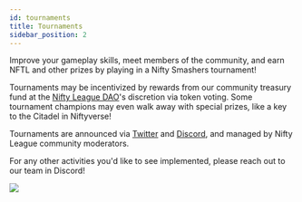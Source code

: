 ```yaml
---
id: tournaments
title: Tournaments
sidebar_position: 2
---
```


Improve your gameplay skills, meet members of the community, and earn NFTL and other prizes by playing in a Nifty Smashers tournament!

Tournaments may be incentivized by rewards from our community treasury fund at the [Nifty League DAO](/docs/overview/nifty-dao/overview)'s discretion via token voting. Some tournament champions may even walk away with special prizes, like a key to the Citadel in Niftyverse!

Tournaments are announced via [Twitter](https://twitter.com/NiftyLeague) and [Discord](https://discord.gg/niftyleague), and managed by Nifty League community moderators.

For any other activities you'd like to see implemented, please reach out to our team in Discord!

![](/img/twitch-stream.png)
